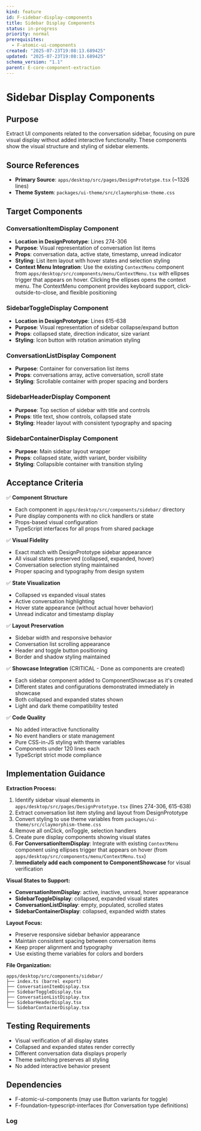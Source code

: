 ```yaml
---
kind: feature
id: F-sidebar-display-components
title: Sidebar Display Components
status: in-progress
priority: normal
prerequisites:
  - F-atomic-ui-components
created: "2025-07-23T19:08:13.689425"
updated: "2025-07-23T19:08:13.689425"
schema_version: "1.1"
parent: E-core-component-extraction
---
```


# Sidebar Display Components

## Purpose

Extract UI components related to the conversation sidebar, focusing on pure visual display without added interactive functionality. These components show the visual structure and styling of sidebar elements.

## Source References

- **Primary Source**: `apps/desktop/src/pages/DesignPrototype.tsx` (~1326 lines)
- **Theme System**: `packages/ui-theme/src/claymorphism-theme.css`

## Target Components

### ConversationItemDisplay Component

- **Location in DesignPrototype**: Lines 274-306
- **Purpose**: Visual representation of conversation list items
- **Props**: conversation data, active state, timestamp, unread indicator
- **Styling**: List item layout with hover states and selection styling
- **Context Menu Integration**: Use the existing `ContextMenu` component from `apps/desktop/src/components/menu/ContextMenu.tsx` with ellipses trigger that appears on hover. Clicking the ellipses opens the context menu. The ContextMenu component provides keyboard support, click-outside-to-close, and flexible positioning

### SidebarToggleDisplay Component

- **Location in DesignPrototype**: Lines 615-638
- **Purpose**: Visual representation of sidebar collapse/expand button
- **Props**: collapsed state, direction indicator, size variant
- **Styling**: Icon button with rotation animation styling

### ConversationListDisplay Component

- **Purpose**: Container for conversation list items
- **Props**: conversations array, active conversation, scroll state
- **Styling**: Scrollable container with proper spacing and borders

### SidebarHeaderDisplay Component

- **Purpose**: Top section of sidebar with title and controls
- **Props**: title text, show controls, collapsed state
- **Styling**: Header layout with consistent typography and spacing

### SidebarContainerDisplay Component

- **Purpose**: Main sidebar layout wrapper
- **Props**: collapsed state, width variant, border visibility
- **Styling**: Collapsible container with transition styling

## Acceptance Criteria

✅ **Component Structure**

- Each component in `apps/desktop/src/components/sidebar/` directory
- Pure display components with no click handlers or state
- Props-based visual configuration
- TypeScript interfaces for all props from shared package

✅ **Visual Fidelity**

- Exact match with DesignPrototype sidebar appearance
- All visual states preserved (collapsed, expanded, hover)
- Conversation selection styling maintained
- Proper spacing and typography from design system

✅ **State Visualization**

- Collapsed vs expanded visual states
- Active conversation highlighting
- Hover state appearance (without actual hover behavior)
- Unread indicator and timestamp display

✅ **Layout Preservation**

- Sidebar width and responsive behavior
- Conversation list scrolling appearance
- Header and toggle button positioning
- Border and shadow styling maintained

✅ **Showcase Integration** (CRITICAL - Done as components are created)

- Each sidebar component added to ComponentShowcase as it's created
- Different states and configurations demonstrated immediately in showcase
- Both collapsed and expanded states shown
- Light and dark theme compatibility tested

✅ **Code Quality**

- No added interactive functionality
- No event handlers or state management
- Pure CSS-in-JS styling with theme variables
- Components under 120 lines each
- TypeScript strict mode compliance

## Implementation Guidance

**Extraction Process:**

1. Identify sidebar visual elements in `apps/desktop/src/pages/DesignPrototype.tsx` (lines 274-306, 615-638)
2. Extract conversation list item styling and layout from DesignPrototype
3. Convert styling to use theme variables from `packages/ui-theme/src/claymorphism-theme.css`
4. Remove all onClick, onToggle, selection handlers
5. Create pure display components showing visual states
6. **For ConversationItemDisplay**: Integrate with existing `ContextMenu` component using ellipses trigger that appears on hover (from `apps/desktop/src/components/menu/ContextMenu.tsx`)
7. **Immediately add each component to ComponentShowcase** for visual verification

**Visual States to Support:**

- **ConversationItemDisplay**: active, inactive, unread, hover appearance
- **SidebarToggleDisplay**: collapsed, expanded visual states
- **ConversationListDisplay**: empty, populated, scrolled states
- **SidebarContainerDisplay**: collapsed, expanded width states

**Layout Focus:**

- Preserve responsive sidebar behavior appearance
- Maintain consistent spacing between conversation items
- Keep proper alignment and typography
- Use existing theme variables for colors and borders

**File Organization:**

```
apps/desktop/src/components/sidebar/
├── index.ts (barrel export)
├── ConversationItemDisplay.tsx
├── SidebarToggleDisplay.tsx
├── ConversationListDisplay.tsx
├── SidebarHeaderDisplay.tsx
└── SidebarContainerDisplay.tsx
```

## Testing Requirements

- Visual verification of all display states
- Collapsed and expanded states render correctly
- Different conversation data displays properly
- Theme switching preserves all styling
- No added interactive behavior present

## Dependencies

- F-atomic-ui-components (may use Button variants for toggle)
- F-foundation-typescript-interfaces (for Conversation type definitions)

### Log
